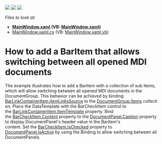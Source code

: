 <!-- default badges list -->
![](https://img.shields.io/endpoint?url=https://codecentral.devexpress.com/api/v1/VersionRange/128642883/12.1.4%2B)
[![](https://img.shields.io/badge/Open_in_DevExpress_Support_Center-FF7200?style=flat-square&logo=DevExpress&logoColor=white)](https://supportcenter.devexpress.com/ticket/details/T192029)
[![](https://img.shields.io/badge/📖_How_to_use_DevExpress_Examples-e9f6fc?style=flat-square)](https://docs.devexpress.com/GeneralInformation/403183)
<!-- default badges end -->
<!-- default file list -->
*Files to look at*:

* **[MainWindow.xaml](./CS/dxSample/MainWindow.xaml) (VB: [MainWindow.xaml](./VB/dxSample/MainWindow.xaml))**
* [MainWindow.xaml.cs](./CS/dxSample/MainWindow.xaml.cs) (VB: [MainWindow.xaml.vb](./VB/dxSample/MainWindow.xaml.vb))
<!-- default file list end -->
# How to add a BarItem that allows switching between all opened MDI documents 


<p>The example illustrates how to add a BarItem with a collection of sub items, which will allow switching between all opened MDI documents in the DocumentGroup. This behavior can be achieved by binding <a href="https://documentation.devexpress.com/#wpf/DevExpressXpfBarsBarLinkContainerItem_ItemLinksSourcetopic">BarLinkContainerItem.ItemLinksSource</a> to the <a href="https://documentation.devexpress.com/#WPF/DevExpressXpfDockingLayoutGroup_Itemstopic">DocumentGroup.Items</a> collection. Place the DataTemplate with the BarCheckItem control to the <a href="https://documentation.devexpress.com/#wpf/DevExpressXpfBarsBarLinkContainerItem_ItemTemplatetopic">BarLinkContainerItem.ItemTemplate</a> property. Bind the <a href="https://documentation.devexpress.com/#WPF/DevExpressXpfBarsBarItem_Contenttopic">BarCheckItem.Content</a> property to the <a href="https://documentation.devexpress.com/#WPF/DevExpressXpfDockingBaseLayoutItem_Captiontopic">DocumentPanel.Caption</a> property to display DocumentPanel's header value in the BarItem's content. Set the <a href="https://documentation.devexpress.com/#wpf/DevExpressXpfBarsBarCheckItem_IsCheckedtopic">BarCheckItem.IsChecked</a> property to <a href="https://documentation.devexpress.com/#WPF/DevExpressXpfDockingBaseLayoutItem_IsActivetopic">DocumentPanel.IsActive</a> by using the Binding to allow switching between all DocumentPanels.</p>

<br/>


